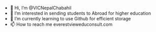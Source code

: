 - 👋 Hi, I’m @VICNepalChabahil
- 👀 I’m interested in sending students to Abroad for higher education
- 🌱 I’m currently learning to use Github for efficient storage
- 📫 How to reach me everestvieweduconsult.com

<!---
VICNepalChabahil/VICNepalChabahil is a ✨ special ✨ repository because its `README.md` (this file) appears on your GitHub profile.
You can click the Preview link to take a look at your changes.
--->
